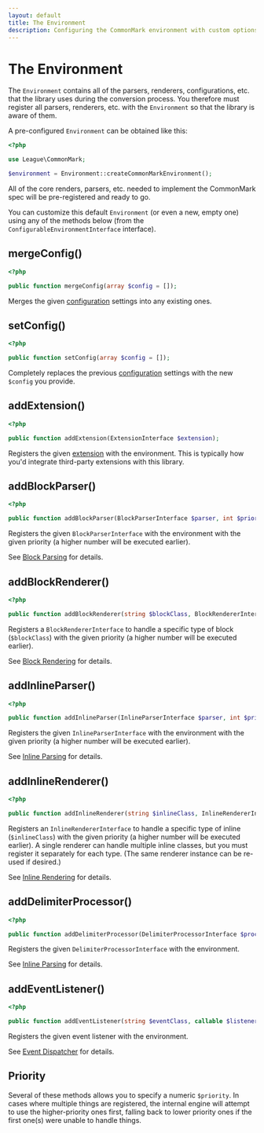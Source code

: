 ```yaml
---
layout: default
title: The Environment
description: Configuring the CommonMark environment with custom options and added functionality
---
```


The Environment
===============

The `Environment` contains all of the parsers, renderers, configurations, etc. that the library uses during the conversion process.  You therefore must register all parsers, renderers, etc. with the `Environment` so that the library is aware of them.

A pre-configured `Environment` can be obtained like this:

```php
<?php

use League\CommonMark;

$environment = Environment::createCommonMarkEnvironment();
```

All of the core renders, parsers, etc. needed to implement the CommonMark spec will be pre-registered and ready to go.

You can customize this default `Environment` (or even a new, empty one) using any of the methods below (from the `ConfigurableEnvironmentInterface` interface).

## mergeConfig()

```php
<?php

public function mergeConfig(array $config = []);
```

Merges the given [configuration](/1.3/configuration/) settings into any existing ones.

## setConfig()

```php
<?php

public function setConfig(array $config = []);
```

Completely replaces the previous [configuration](/1.3/configuration/) settings with the new `$config` you provide.

## addExtension()

```php
<?php

public function addExtension(ExtensionInterface $extension);
```

Registers the given [extension](/1.3/customization/extensions/) with the environment.  This is typically how you'd integrate third-party extensions with this library.

## addBlockParser()

```php
<?php

public function addBlockParser(BlockParserInterface $parser, int $priority = 0);
```

Registers the given `BlockParserInterface` with the environment with the given priority (a higher number will be executed earlier).

See [Block Parsing](/1.3/customization/block-parsing/) for details.

## addBlockRenderer()

```php
<?php

public function addBlockRenderer(string $blockClass, BlockRendererInterface $blockRenderer, int $priority = 0);
```

Registers a `BlockRendererInterface` to handle a specific type of block (`$blockClass`)  with the given priority (a higher number will be executed earlier).

See [Block Rendering](/1.3/customization/block-rendering/) for details.

## addInlineParser()

```php
<?php

public function addInlineParser(InlineParserInterface $parser, int $priority = 0);
```

Registers the given `InlineParserInterface` with the environment with the given priority (a higher number will be executed earlier).

See [Inline Parsing](/1.3/customization/inline-parsing/) for details.

## addInlineRenderer()

```php
<?php

public function addInlineRenderer(string $inlineClass, InlineRendererInterface $renderer, int $priority = 0);
```

Registers an `InlineRendererInterface` to handle a specific type of inline (`$inlineClass`) with the given priority (a higher number will be executed earlier).
A single renderer can handle multiple inline classes, but you must register it separately for each type. (The same renderer instance can be re-used if desired.)

See [Inline Rendering](/1.3/customization/inline-rendering/) for details.

## addDelimiterProcessor()

```php
<?php

public function addDelimiterProcessor(DelimiterProcessorInterface $processor);
```

Registers the given `DelimiterProcessorInterface` with the environment.

See [Inline Parsing](/1.3/customization/delimiter-processing/) for details.

## addEventListener()

```php
<?php

public function addEventListener(string $eventClass, callable $listener, int $priority = 0);
```

Registers the given event listener with the environment.

See [Event Dispatcher](/1.3/customization/event-dispatcher/) for details.

## Priority

Several of these methods allows you to specify a numeric `$priority`.  In cases where multiple things are registered, the internal engine will attempt to use the higher-priority ones first, falling back to lower priority ones if the first one(s) were unable to handle things.
